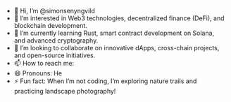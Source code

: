- 👋 Hi, I’m @simonsenyngvild
- 👀 I’m interested in Web3 technologies, decentralized finance (DeFi), and blockchain development.
- 🌱 I’m currently learning Rust, smart contract development on Solana, and advanced cryptography.
- 💞️ I’m looking to collaborate on innovative dApps, cross-chain projects, and open-source initiatives.
- 📫 How to reach me: 
- 😄 Pronouns: He
- ⚡ Fun fact: When I’m not coding, I’m exploring nature trails and practicing landscape photography!

<!---
simonsenyngvild/simonsenyngvild is a ✨ special ✨ repository because its `README.md` (this file) appears on your GitHub profile.
You can click the Preview link to take a look at your changes.
--->
